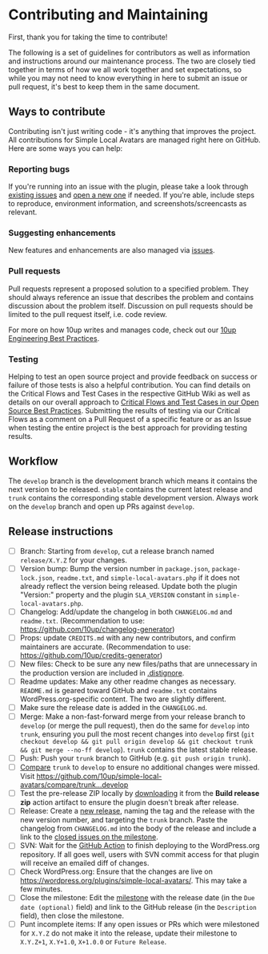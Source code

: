 # Contributing and Maintaining

First, thank you for taking the time to contribute!

The following is a set of guidelines for contributors as well as information and instructions around our maintenance process. The two are closely tied together in terms of how we all work together and set expectations, so while you may not need to know everything in here to submit an issue or pull request, it's best to keep them in the same document.

## Ways to contribute

Contributing isn't just writing code - it's anything that improves the project. All contributions for Simple Local Avatars are managed right here on GitHub. Here are some ways you can help:

### Reporting bugs

If you're running into an issue with the plugin, please take a look through [existing issues](https://github.com/10up/simple-local-avatars/issues) and [open a new one](https://github.com/10up/simple-local-avatars/issues/new) if needed. If you're able, include steps to reproduce, environment information, and screenshots/screencasts as relevant.

### Suggesting enhancements

New features and enhancements are also managed via [issues](https://github.com/10up/simple-local-avatars/issues).

### Pull requests

Pull requests represent a proposed solution to a specified problem. They should always reference an issue that describes the problem and contains discussion about the problem itself. Discussion on pull requests should be limited to the pull request itself, i.e. code review.

For more on how 10up writes and manages code, check out our [10up Engineering Best Practices](https://10up.github.io/Engineering-Best-Practices/).

### Testing

Helping to test an open source project and provide feedback on success or failure of those tests is also a helpful contribution.  You can find details on the Critical Flows and Test Cases in the respective GitHub Wiki as well as details on our overall approach to [Critical Flows and Test Cases in our Open Source Best Practices](https://10up.github.io/Open-Source-Best-Practices/testing/#critial-flows).  Submitting the results of testing via our Critical Flows as a comment on a Pull Request of a specific feature or as an Issue when testing the entire project is the best approach for providing testing results.

## Workflow

The `develop` branch is the development branch which means it contains the next version to be released. `stable` contains the current latest release and `trunk` contains the corresponding stable development version. Always work on the `develop` branch and open up PRs against `develop`.

## Release instructions

- [ ] Branch: Starting from `develop`, cut a release branch named `release/X.Y.Z` for your changes.
- [ ] Version bump: Bump the version number in `package.json`, `package-lock.json`, `readme.txt`, and `simple-local-avatars.php` if it does not already reflect the version being released.  Update both the plugin "Version:" property and the plugin `SLA_VERSION` constant in `simple-local-avatars.php`.
- [ ] Changelog: Add/update the changelog in both `CHANGELOG.md` and `readme.txt`. (Recommendation to use: https://github.com/10up/changelog-generator)
- [ ] Props: update `CREDITS.md` with any new contributors, and confirm maintainers are accurate. (Recommendation to use: https://github.com/10up/credits-generator)
- [ ] New files: Check to be sure any new files/paths that are unnecessary in the production version are included in [.distignore](https://github.com/10up/simple-local-avatars/blob/develop/.distignore).
- [ ] Readme updates: Make any other readme changes as necessary. `README.md` is geared toward GitHub and `readme.txt` contains WordPress.org-specific content. The two are slightly different.
- [ ] Make sure the release date is added in the `CHANGELOG.md`.
- [ ] Merge: Make a non-fast-forward merge from your release branch to `develop` (or merge the pull request), then do the same for `develop` into `trunk`, ensuring you pull the most recent changes into `develop` first (`git checkout develop && git pull origin develop && git checkout trunk && git merge --no-ff develop`). `trunk` contains the latest stable release.
- [ ] Push: Push your `trunk` branch to GitHub (e.g. `git push origin trunk`).
- [ ] [Compare](https://github.com/10up/simple-local-avatars/compare/trunk...develop) `trunk` to `develop` to ensure no additional changes were missed. Visit https://github.com/10up/simple-local-avatars/compare/trunk...develop
- [ ] Test the pre-release ZIP locally by [downloading](https://github.com/10up/simple-local-avatars/actions/workflows/build-release-zip.yml) it from the **Build release zip** action artifact to ensure the plugin doesn't break after release.
- [ ] Release: Create a [new release](https://github.com/10up/simple-local-avatars/releases/new), naming the tag and the release with the new version number, and targeting the `trunk` branch.  Paste the changelog from `CHANGELOG.md` into the body of the release and include a link to the [closed issues on the milestone](https://github.com/10up/simple-local-avatars/milestone/#?closed=1).
- [ ] SVN: Wait for the [GitHub Action](https://github.com/10up/simple-local-avatars/actions/workflows/push-deploy.yml) to finish deploying to the WordPress.org repository.  If all goes well, users with SVN commit access for that plugin will receive an emailed diff of changes.
- [ ] Check WordPress.org: Ensure that the changes are live on https://wordpress.org/plugins/simple-local-avatars/. This may take a few minutes.
- [ ] Close the milestone: Edit the [milestone](https://github.com/10up/simple-local-avatars/milestone/#) with the release date (in the `Due date (optional)` field) and link to the GitHub release (in the `Description` field), then close the milestone.
- [ ] Punt incomplete items: If any open issues or PRs which were milestoned for `X.Y.Z` do not make it into the release, update their milestone to `X.Y.Z+1`, `X.Y+1.0`, `X+1.0.0` or `Future Release`.
